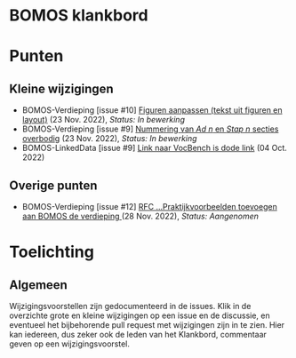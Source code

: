# BOMOS klankbord
# Punten

## Kleine wijzigingen
* BOMOS-Verdieping [issue #10] [Figuren aanpassen (tekst uit figuren en layout)](https://github.com/Logius-standaarden/BOMOS-Verdieping/issues/10) (23 Nov. 2022), _Status: In bewerking_
* BOMOS-Verdieping [issue #9] [Nummering van _Ad n_ en _Stap n_ secties overbodig](https://github.com/Logius-standaarden/BOMOS-Verdieping/issues/9) (23 Nov. 2022), _Status: In bewerking_
* BOMOS-LinkedData [issue #9] [Link naar VocBench is dode link](https://github.com/Logius-standaarden/BOMOS-LinkedData/issues/9) (04 Oct. 2022)

## Overige punten
* BOMOS-Verdieping [issue #12] [RFC ...Praktijkvoorbeelden toevoegen aan BOMOS de  verdieping ](https://github.com/Logius-standaarden/BOMOS-Verdieping/issues/12) (28 Nov. 2022), _Status: Aangenomen_

# Toelichting


## Algemeen

Wijzigingsvoorstellen zijn gedocumenteerd in de issues. Klik in de overzichte grote en kleine 
wijzigingen op een issue en de discussie, en eventueel het bijbehorende pull request met 
wijzigingen zijn in te zien. Hier kan iedereen, dus zeker ook de leden van het Klankbord, 
commentaar geven op een wijzigingsvoorstel.
